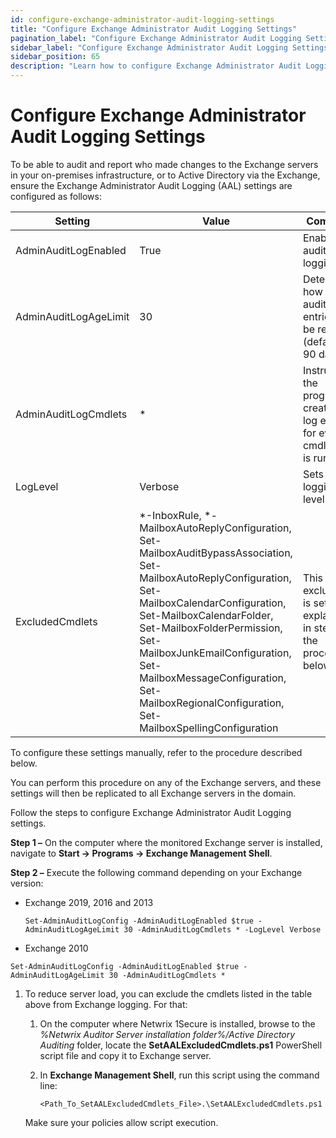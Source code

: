 ```yaml
---
id: configure-exchange-administrator-audit-logging-settings
title: "Configure Exchange Administrator Audit Logging Settings"
pagination_label: "Configure Exchange Administrator Audit Logging Settings"
sidebar_label: "Configure Exchange Administrator Audit Logging Settings"
sidebar_position: 65
description: "Learn how to configure Exchange Administrator Audit Logging settings for monitoring changes to Exchange servers."
---
```


# Configure Exchange Administrator Audit Logging Settings

To be able to audit and report who made changes to the Exchange servers in your on-premises
infrastructure, or to Active Directory via the Exchange, ensure the Exchange Administrator Audit
Logging (AAL) settings are configured as follows:

| Setting               | Value                                                                                                                                                                                                                                                                                                                                                  | Comment                                                                          |
| --------------------- | ------------------------------------------------------------------------------------------------------------------------------------------------------------------------------------------------------------------------------------------------------------------------------------------------------------------------------------------------------ | -------------------------------------------------------------------------------- |
| AdminAuditLogEnabled  | True                                                                                                                                                                                                                                                                                                                                                   | Enables audit logging                                                            |
| AdminAuditLogAgeLimit | 30                                                                                                                                                                                                                                                                                                                                                     | Determines how long audit log entries will be retained (default is 90 days)      |
| AdminAuditLogCmdlets  | \*                                                                                                                                                                                                                                                                                                                                                     | Instructs the program to create a log entry for every cmdlet that is run.        |
| LogLevel              | Verbose                                                                                                                                                                                                                                                                                                                                                | Sets logging level.                                                              |
| ExcludedCmdlets       | \*-InboxRule, \*-MailboxAutoReplyConfiguration, Set-MailboxAuditBypassAssociation, Set-MailboxAutoReplyConfiguration, Set-MailboxCalendarConfiguration, Set-MailboxCalendarFolder, Set-MailboxFolderPermission, Set-MailboxJunkEmailConfiguration, Set-MailboxMessageConfiguration, Set-MailboxRegionalConfiguration, Set-MailboxSpellingConfiguration | This list of exclusions is set up as explained in step 3 of the procedure below. |

To configure these settings manually, refer to the procedure described below.

You can perform this procedure on any of the Exchange servers, and these settings will then be
replicated to all Exchange servers in the domain.

Follow the steps to configure Exchange Administrator Audit Logging settings.

**Step 1 –** On the computer where the monitored Exchange server is installed, navigate to **Start →
Programs → Exchange Management Shell**.

**Step 2 –** Execute the following command depending on your Exchange version:

- Exchange 2019, 2016 and 2013

    `Set-AdminAuditLogConfig -AdminAuditLogEnabled $true -AdminAuditLogAgeLimit 30 -AdminAuditLogCmdlets * -LogLevel Verbose`

- Exchange 2010

`Set-AdminAuditLogConfig -AdminAuditLogEnabled $true -AdminAuditLogAgeLimit 30 -AdminAuditLogCmdlets *`

1. To reduce server load, you can exclude the cmdlets listed in the table above from Exchange
   logging. For that:

    1. On the computer where Netwrix 1Secure is installed, browse to the _%Netwrix Auditor Server
       installation folder%/Active Directory Auditing_ folder, locate the
       **SetAALExcludedCmdlets.ps1** PowerShell script file and copy it to Exchange server.
    2. In **Exchange Management Shell**, run this script using the command line:

        `<Path_To_SetAALExcludedCmdlets_File>.\SetAALExcludedCmdlets.ps1`

    Make sure your policies allow script execution.
